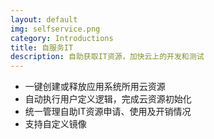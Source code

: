 ```yaml
---
layout: default
img: selfservice.png
category: Introductions
title: 自服务IT
description: 自助获取IT资源，加快云上的开发和测试
---
```


 * 一键创建或释放应用系统所用云资源
 * 自动执行用户定义逻辑，完成云资源初始化
 * 统一管理自助IT资源申请、使用及开销情况
 * 支持自定义镜像
